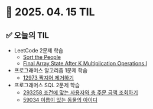 # 📅 2025. 04. 15 TIL

## ✅ 오늘의 TIL

- LeetCode 2문제 학습  
  - [Sort the People](https://leetcode.com/problems/sort-the-people/)  
  - [Final Array State After K Multiplication Operations I](https://leetcode.com/problems/final-array-state-after-k-multiplication-operations-i/)
- 프로그래머스 알고리즘 1문제 학습  
  - [12973 짝지어 제거하기](https://school.programmers.co.kr/learn/courses/30/lessons/12973)
- 프로그래머스 SQL 2문제 학습  
  - [293258 조건에 맞는 사용자와 총 주문 금액 조회하기](https://school.programmers.co.kr/learn/courses/30/lessons/293258)  
  - [59034 이름이 있는 동물의 아이디](https://school.programmers.co.kr/learn/courses/30/lessons/59034)


